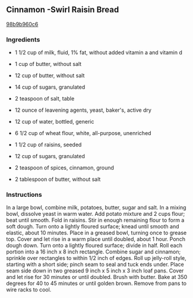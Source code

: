 ## Cinnamon -Swirl Raisin Bread

[98b9b960c6](http://www.food.com/recipe/cinnamon-swirl-raisin-bread-288309)

### Ingredients

 - 1 1/2 cup of milk, fluid, 1% fat, without added vitamin a and vitamin d

 - 1 cup of butter, without salt

 - 12 cup of butter, without salt

 - 14 cup of sugars, granulated

 - 2 teaspoon of salt, table

 - 12 ounce of leavening agents, yeast, baker's, active dry

 - 12 cup of water, bottled, generic

 - 6 1/2 cup of wheat flour, white, all-purpose, unenriched

 - 1 1/2 cup of raisins, seeded

 - 12 cup of sugars, granulated

 - 2 teaspoon of spices, cinnamon, ground

 - 2 tablespoon of butter, without salt

### Instructions

In a large bowl, combine milk, potatoes, butter, sugar and salt. In a mixing bowl, dissolve yeast in warm water. Add potato mixture and 2 cups flour; beat until smooth. Fold in raisins. Stir in enough remaining flour to form a soft dough. Turn onto a lightly floured surface; knead until smooth and elastic, about 10 minutes. Place in a greased bowl, turning once to grease top. Cover and let rise in a warm place until doubled, about 1 hour. Ponch dough down. Turn onto a lightly floured surface; divide in half. Roll each portion into a 16 inch x 8 inch rectangle. Combine sugar and cinnamon; sprinkle over rectangles to within 1/2 inch of edges. Roll up jelly-roll style, starting with a short side; pinch seam to seal and tuck ends under. Place seam side down in two greased 9 inch x 5 inch x 3 inch loaf pans. Cover and let rise for 30 minutes or until doubled. Brush with butter. Bake at 350 degrees for 40 to 45 minutes or until golden brown. Remove from pans to wire racks to cool.